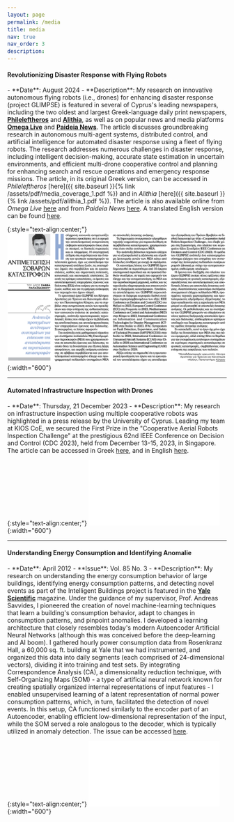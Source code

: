 ```yaml
---
layout: page
permalink: /media
title: media
nav: true
nav_order: 3
description:
---
```


<h4>Revolutionizing Disaster Response with Flying Robots</h4>
- **Date**: August 2024 
- **Description**: My research on innovative autonomous flying robots (i.e., drones) for enhancing disaster response (project GLIMPSE) is featured in several of Cyprus's leading newspapers, including the two oldest and largest Greek-language daily print newspapers, <b><a href="https://www.philenews.com" target="_blank">Phileleftheros</a></b> and <b><a href="https://alithia.com.cy" target="_blank">Alithia</a></b>, as well as on popular news and media platforms <b><a href="https://omegalive.com.cy" target="_blank">Omega Live</a></b> and <b><a href="https://paideia-news.com" target="_blank">Paideia News</a></b>. The article discusses groundbreaking research in autonomous multi-agent systems, distributed control, and artificial intelligence for automated disaster response using a fleet of flying robots. The research addresses numerous challenges in disaster response, including intelligent decision-making, accurate state estimation in uncertain environments, and efficient multi-drone cooperative control and planning for enhancing search and rescue operations and emergency response missions. The article, in its original Greek version, can be accessed in <i>Phileleftheros</i> [here]({{ site.baseurl }}{% link /assets/pdf/media_coverage_1.pdf %}) and in <i>Alithia</i> [here]({{ site.baseurl }}{% link /assets/pdf/alithia_1.pdf %}). The article is also available online from <i>Omega Live</i> <a href="https://omegalive.com.cy/apopseis/anaptuxe-proegmenon-autonomon-sustematon-gia-eniskhuse-tes-antapokrises-se-periptoseis-katastrophon/" target="_blank">here</a> and from <i>Paideia News</i> <a href="https://paideia-news.com/panepistimio-kyproy/2024/08/05/anaptyksi-proigmenon-aytonomon-systimaton-gia-enisxysi-tis-antapokrisis-se-periptoseis-katastrofon/" target="_blank">here</a>. A translated English version can be found <a href="https://www.kios.ucy.ac.cy/glimpse-innovative-autonomous-multi-agent-systems-for-enhancing-emergency-response/" target="_blank">here</a>.

{:style="text-align:center;"}
![Phileleftheros](/assets/img/Phileleftheros_1.png){:width="600"}
<hr>


<h4>Automated Infrastructure Inspection with Drones</h4>
- **Date**: Thursday, 21 December 2023
- **Description**: My research on infrastructure inspection using multiple cooperative robots was highlighted in a press release by the University of Cyprus. Leading my team at KIOS CoE, we secured the First Prize in the "Cooperative Aerial Robots Inspection Challenge" at the prestigious 62nd IEEE Conference on Decision and Control (CDC 2023), held from December 13-15, 2023, in Singapore. The article can be accessed in Greek <a href="https://www.ucy.ac.cy/pr/caric/" target="_blank">here</a>, and in English  <a href="https://www.kios.ucy.ac.cy/first-prize-for-kios-researchers-at-the-international-cooperative-aerial-robots-inspection-challenge/" target="_blank">here</a>.

{:style="text-align:center;"}
![ucycaric](/assets/pdf/caric_ucy.pdf){:width="600"}
<hr>



<h4>Understanding Energy Consumption and Identifying Anomalie</h4>
- **Date**: April 2012
- **Issue**: Vol. 85 No. 3
- **Description**: My research on understanding the energy consumption behavior of large buildings, identifying energy consumption patterns, and detecting novel events as part of the Intelligent Buildings project is featured in the <b><a href="https://www.yalescientific.org" target="_blank">Yale Scientific</a></b> magazine. Under the guidance of my supervisor, Prof. Andreas Savvides, I pioneered the creation of novel machine-learning techniques that learn a building's consumption behavior, adapt to changes in consumption patterns, and pinpoint anomalies. I developed a learning architecture that closely resembles today's modern Autoencoder Artificial Neural Networks (although this was conceived before the deep-learning and AI boom).
  I gathered hourly power consumption data from Rosenkranz Hall, a 60,000 sq. ft. building at Yale that we had instrumented, and organized this data into daily segments (each comprised of 24-dimensional vectors), dividing it into training and test sets. By integrating Correspondence Analysis (CA), a dimensionality reduction technique, with Self-Organizing Maps (SOM) - a type of artificial neural network known for creating spatially organized internal representations of input features - I enabled unsupervised learning of a latent representation of normal power consumption patterns, which, in turn, facilitated the detection of novel events. In this setup, CA functioned similarly to the encoder part of an Autoencoder, enabling efficient low-dimensional representation of the input, while the SOM served a role analogous to the decoder, which is typically utilized in anomaly detection. The issue can be accessed <a href="https://www.yumpu.com/en/document/read/63563299/ysm-85-3" target="_blank">here</a>.

{:style="text-align:center;"}
![yalesci](/assets/pdf/YaleScientific.pdf){:width="600"}
<br><br>
